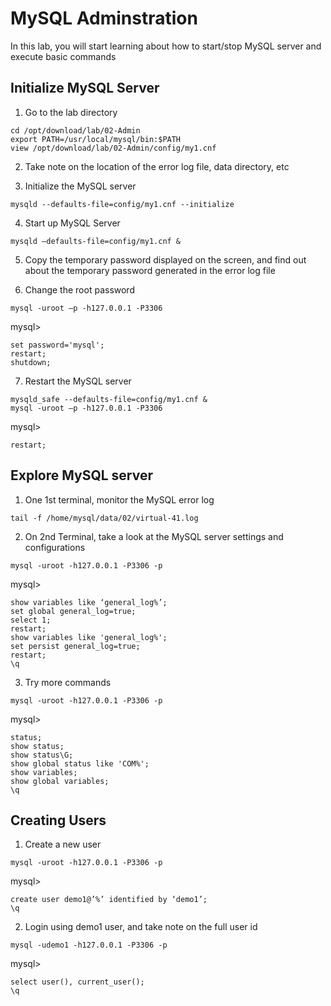 # MySQL Adminstration
In this lab, you will start learning about how to start/stop MySQL server and execute basic commands
## Initialize MySQL Server
1. Go to the lab directory
```
cd /opt/download/lab/02-Admin
export PATH=/usr/local/mysql/bin:$PATH
view /opt/download/lab/02-Admin/config/my1.cnf
```
2. Take note on the location of the error log file, data directory, etc

3. Initialize the MySQL server
```
mysqld --defaults-file=config/my1.cnf --initialize
```

4. Start up MySQL Server
```
mysqld –defaults-file=config/my1.cnf &
```

5. Copy the temporary password displayed on the screen, and find out about the temporary password generated in the error log file

6. Change the root password
```
mysql -uroot –p -h127.0.0.1 -P3306
```
mysql>
```
set password='mysql';
restart;
shutdown;
```

7. Restart the MySQL server
```
mysqld_safe --defaults-file=config/my1.cnf &
mysql -uroot –p -h127.0.0.1 -P3306
```
mysql>
```
restart;
```

## Explore MySQL server
1. One 1st terminal, monitor the MySQL error log
```
tail -f /home/mysql/data/02/virtual-41.log
```

2. On 2nd Terminal, take a look at the MySQL server settings and configurations
```
mysql -uroot -h127.0.0.1 -P3306 -p
```
mysql>
```
show variables like ‘general_log%’;
set global general_log=true;
select 1;
restart;
show variables like 'general_log%';
set persist general_log=true;
restart;
\q
```

3. Try more commands
```
mysql -uroot -h127.0.0.1 -P3306 -p
```
mysql>
```
status;
show status;
show status\G;
show global status like 'COM%';
show variables;
show global variables;
\q
```

## Creating Users
1. Create a new user
```
mysql -uroot -h127.0.0.1 -P3306 -p
```
mysql>
```
create user demo1@’%’ identified by ‘demo1’;
\q
```

2. Login using demo1 user, and take note on the full user id
```
mysql -udemo1 -h127.0.0.1 -P3306 -p
```
mysql>
```
select user(), current_user();
\q
```








